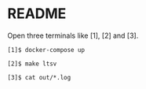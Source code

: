 # README

Open three terminals like [1], [2] and [3].

    [1]$ docker-compose up
    
    [2]$ make ltsv
    
    [3]$ cat out/*.log

